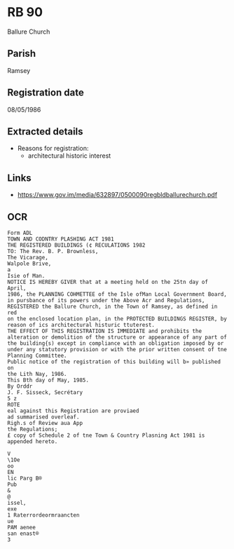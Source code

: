 # RB 90

Ballure Church

## Parish
Ramsey

## Registration date
08/05/1986

## Extracted details
* Reasons for registration:
  - architectural historic interest


## Links
- https://www.gov.im/media/632897/0500090regbldballurechurch.pdf

## OCR
```
Form ADL
TOWN AND CODNTRY PLASHING ACT 1981
THE REGISTERED BUILDINGS (¢ RECULATIONS 1982
TO: The Rev. B. P. Brownless,
The Vicarage,
Walpole Brive,
a
Isie of Man.
NOTICE IS HEREBY GIVER that at a meeting held on the 25tn day of April,
1986, the PLANNING COHMETTEE of the Isle ofMan Local Government Board,
in pursbance of its powers under the Above Acr and Regulations,
REGISTERED the Ballure Church, in the Town of Ramsey, as defined in red
on the enclosed location plan, in the PROTECTED BUILDINGS REGISTER, by
reason of ics architectural histuric ttuterest.
THE EFFECT OF THIS REGISTRATION IS IMMEDIATE and prohibits the
alteration or demolition of the structure or appearance of any part of
the building{s) except in compliance with an obligation imposed by or
under any statutory provision or with the prior written consent of tne
Planning Committee.
Public notice of the registration of this building will b» published on
the Lith Nay, 1986.
This Bth day of May, 1985.
By Orddr
J. F. Sisseck, Secrétary
5 z
ROTE
eal against this Registration are proviaed
ad summarised overleaf.
Righ.s of Review aua App
the Regulations;
£ copy of Schedule 2 of tne Town & Country Plasning Act 1981 is
appended hereto.

V
\1Oe
oo
EN
lic Parg B®
Pub
&
@
issel,
exe
1 Raterrordeormraancten
ue
PAM aenee
san enast®
3
```
